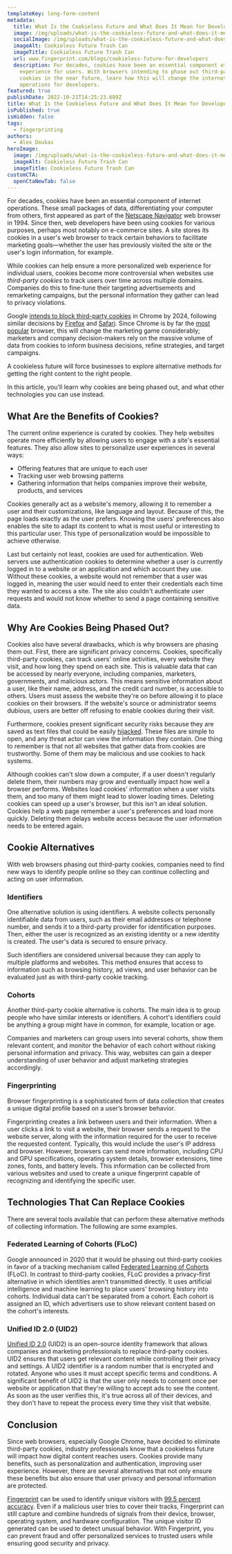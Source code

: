 ```yaml
---
templateKey: long-form-content
metadata:
  title: What Is the Cookieless Future and What Does It Mean for Developers?
  image: /img/uploads/what-is-the-cookieless-future-and-what-does-it-mean-for-developers_.jpg
  socialImage: /img/uploads/what-is-the-cookieless-future-and-what-does-it-mean-for-developers_.jpg
  imageAlt: Cookieless Future Trash Can
  imageTitle: Cookieless Future Trash Can
  url: www.fingerprint.com/blogs/cookieless-future-for-developers
  description: For decades, cookies have been an essential component of the online
    experience for users. With browsers intending to phase out third-party
    cookies in the near future, learn how this will change the internet
    operations for developers.
featured: true
publishDate: 2022-10-21T14:25:23.689Z
title: What Is the Cookieless Future and What Does It Mean for Developers?
isPublished: true
isHidden: false
tags:
  - fingerprinting
authors:
  - Alex Doukas
heroImage:
  image: /img/uploads/what-is-the-cookieless-future-and-what-does-it-mean-for-developers_.jpg
  imageAlt: Cookieless Future Trash Can
  imageTitle: Cookieless Future Trash Can
customCTA:
  openCtaNewTab: false
---
```

For decades, cookies have been an essential component of internet operations. These small packages of data, differentiating your computer from others, first appeared as part of the [Netscape Navigator](https://cookie-privacy.weebly.com/history-of-cookies.html) web browser in 1994. Since then, web developers have been using cookies for various purposes, perhaps most notably on e-commerce sites. A site stores its cookies in a user's web browser to track certain behaviors to facilitate marketing goals—whether the user has previously visited the site or the user's login information, for example.

While cookies can help ensure a more personalized web experience for individual users, cookies become more controversial when websites use *third-party cookies* to track users over time across multiple domains. Companies do this to fine-tune their targeting advertisements and remarketing campaigns, but the personal information they gather can lead to privacy violations.

Google [intends to block third-party cookies](https://thehackernews.com/2022/07/google-delays-blocking-3rd-party.html) in Chrome by 2024, following similar decisions by [Firefox](https://venturebeat.com/business/firefox-enhanced-tracking-protection-blocks-third-party-cookies-by-default/) and [Safari](https://www.theverge.com/2020/3/24/21192830/apple-safari-intelligent-tracking-privacy-full-third-party-cookie-blocking). Since Chrome is by far the [most popular](https://gs.statcounter.com/browser-market-share) browser, this will change the marketing game considerably; marketers and company decision-makers rely on the massive volume of data from cookies to inform business decisions, refine strategies, and target campaigns.

A cookieless future will force businesses to explore alternative methods for getting the right content to the right people.

In this article, you'll learn why cookies are being phased out, and what other technologies you can use instead.



## What Are the Benefits of Cookies?

The current online experience is curated by cookies. They help websites operate more efficiently by allowing users to engage with a site's essential features. They also allow sites to personalize user experiences in several ways: 

* Offering features that are unique to each user
* Tracking user web browsing patterns
* Gathering information that helps companies improve their website, products, and services

Cookies generally act as a website's memory, allowing it to remember a user and their customizations, like language and layout. Because of this, the page loads exactly as the user prefers. Knowing the users' preferences also enables the site to adapt its content to what is most useful or interesting to this particular user. This type of personalization would be impossible to achieve otherwise.

Last but certainly not least, cookies are used for authentication. Web servers use authentication cookies to determine whether a user is currently logged in to a website or an application and which account they use. Without these cookies, a website would not remember that a user was logged in, meaning the user would need to enter their credentials each time they wanted to access a site. The site also couldn't authenticate user requests and would not know whether to send a page containing sensitive data.



## Why Are Cookies Being Phased Out?

Cookies also have several drawbacks, which is why browsers are phasing them out. First, there are significant privacy concerns. Cookies, specifically third-party cookies, can track users' online activities, every website they visit, and how long they spend on each site. This is valuable data that can be accessed by nearly everyone, including companies, marketers, governments, and malicious actors. This means sensitive information about a user, like their name, address, and the credit card number, is accessible to others. Users must assess the website they're on before allowing it to place cookies on their browsers. If the website's source or administrator seems dubious, users are better off refusing to enable cookies during their visit.

Furthermore, cookies present significant security risks because they are saved as text files that could be easily [hijacked](https://securityintelligence.com/articles/guide-to-cookie-hijacking/). These files are simple to open, and any threat actor can view the information they contain. One thing to remember is that not all websites that gather data from cookies are trustworthy. Some of them may be malicious and use cookies to hack systems.

Although cookies can't slow down a computer, if a user doesn't regularly delete them, their numbers may grow and eventually impact how well a browser performs. Websites load cookies' information when a user visits them, and too many of them might lead to slower loading times. Deleting cookies can speed up a user's browser, but this isn't an ideal solution. Cookies help a web page remember a user's preferences and load more quickly. Deleting them delays website access because the user information needs to be entered again.



## Cookie Alternatives

With web browsers phasing out third-party cookies, companies need to find new ways to identify people online so they can continue collecting and acting on user information.

### Identifiers

One alternative solution is using identifiers. A website collects personally identifiable data from users, such as their email addresses or telephone number, and sends it to a third-party provider for identification purposes. Then, either the user is recognized as an existing identity or a new identity is created. The user's data is secured to ensure privacy.

Such identifiers are considered universal because they can apply to multiple platforms and websites. This method ensures that access to information such as browsing history, ad views, and user behavior can be evaluated just as with third-party cookie tracking.

### Cohorts

Another third-party cookie alternative is cohorts. The main idea is to group people who have similar interests or identifiers. A cohort's identifiers could be anything a group might have in common, for example, location or age.

Companies and marketers can group users into several cohorts, show them relevant content, and monitor the behavior of each cohort without risking personal information and privacy. This way, websites can gain a deeper understanding of user behavior and adjust marketing strategies accordingly.

### Fingerprinting

Browser fingerprinting is a sophisticated form of data collection that creates a unique digital profile based on a user’s browser behavior. 

Fingerprinting creates a link between users and their information. When a user clicks a link to visit a website, their browser sends a request to the website server, along with the information required for the user to receive the requested content. Typically, this would include the user's IP address and browser. However, browsers can send more information, including CPU and GPU specifications, operating system details, browser extensions, time zones, fonts, and battery levels. This information can be collected from various websites and used to create a unique fingerprint capable of recognizing and identifying the specific user.



## Technologies That Can Replace Cookies

There are several tools available that can perform these alternative methods of collecting information. The following are some examples.

### Federated Learning of Cohorts (FLoC)

Google announced in 2020 that it would be phasing out third-party cookies in favor of a tracking mechanism called [Federated Learning of Cohorts](https://en.wikipedia.org/wiki/Federated_Learning_of_Cohorts) (FLoC). In contrast to third-party cookies, FLoC provides a privacy-first alternative in which identities aren't transmitted directly. It uses artificial intelligence and machine learning to place users' browsing history into cohorts. Individual data can't be separated from a cohort. Each cohort is assigned an ID, which advertisers use to show relevant content based on the cohort's interests.

### Unified ID 2.0 (UID2)

[Unified ID 2.0](https://www.thetradedesk.com/us/about-us/industry-initiatives/unified-id-solution-2-0) (UID2) is an open-source identity framework that allows companies and marketing professionals to replace third-party cookies. UID2 ensures that users get relevant content while controlling their privacy and settings. A UID2 identifier is a random number that is encrypted and rotated. Anyone who uses it must accept specific terms and conditions. A significant benefit of UID2 is that the user only needs to consent once per website or application that they're willing to accept ads to see the content. As soon as the user verifies this, it's true across all of their devices, and they don't have to repeat the process every time they visit that website.



## Conclusion

Since web browsers, especially Google Chrome, have decided to eliminate third-party cookies, industry professionals know that a cookieless future will impact how digital content reaches users. Cookies provide many benefits, such as personalization and authentication, improving user experience. However, there are several alternatives that not only ensure these benefits but also ensure that user privacy and personal information are protected.

[Fingerprint](https://fingerprint.com/) can be used to identify unique visitors with [99.5 percent accuracy](https://fingerprint.com/blog/device-fingerprinting-accuracy/). Even if a malicious user tries to cover their tracks, Fingerprint can still capture and combine hundreds of signals from their device, browser, operating system, and hardware configuration. The unique visitor ID generated can be used to detect unusual behavior. With Fingerprint, you can prevent fraud and offer personalized services to trusted users while ensuring good security and privacy.